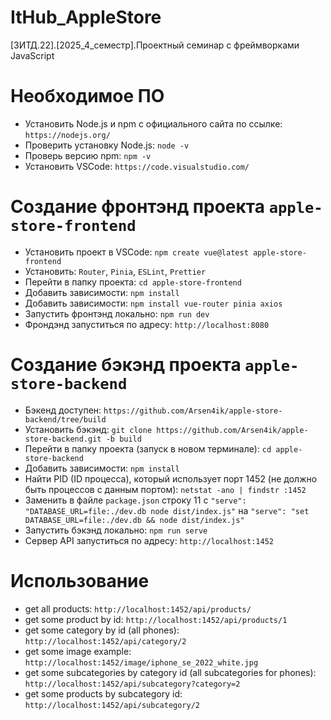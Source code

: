 # ItHub_AppleStore
[3ИТД.22].[2025_4_семестр].Проектный семинар с фреймворками JavaScript

# Необходимое ПО
- Установить Node.js и npm с официального сайта по ссылке: `https://nodejs.org/`
- Проверить установку Node.js: `node -v`
- Проверь версию npm: `npm -v`
- Установить VSCode: `https://code.visualstudio.com/`

# Создание фронтэнд проекта `apple-store-frontend`
- Установить проект в VSCode: `npm create vue@latest apple-store-frontend`
- Установить: `Router`, `Pinia`, `ESLint`, `Prettier`
- Перейти в папку проекта: `cd apple-store-frontend`
- Добавить зависимости: `npm install`
- Добавить зависимости: `npm install vue-router pinia axios`
- Запустить фронтэнд локально: `npm run dev`
- Фрондэнд запуститься по адресу: `http://localhost:8080`

# Создание бэкэнд проекта `apple-store-backend`
- Бэкенд доступен: `https://github.com/Arsen4ik/apple-store-backend/tree/build`
- Установить бэкэнд: `git clone https://github.com/Arsen4ik/apple-store-backend.git -b build`
- Перейти в папку проекта (запуск в новом терминале): `cd apple-store-backend`
- Добавить зависимости: `npm install`
- Найти PID (ID процесса), который использует порт 1452 (не должно быть процессов с данным портом): `netstat -ano | findstr :1452`
- Заменить в файле `package.json` строку 11 с `"serve": "DATABASE_URL=file:./dev.db node dist/index.js"` на `"serve": "set DATABASE_URL=file:./dev.db && node dist/index.js"`
- Запустить бэкэнд локально: `npm run serve`
- Сервер API запуститься по адресу: `http://localhost:1452`

# Использование
- get all products: `http://localhost:1452/api/products/`
- get some product by id: `http://localhost:1452/api/products/1`
- get some category by id (all phones): `http://localhost:1452/api/category/2`
- get some image example: `http://localhost:1452/image/iphone_se_2022_white.jpg`
- get some subcategories by category id (all subcategories for phones): `http://localhost:1452/api/subcategory?category=2`
- get some products by subcategory id: `http://localhost:1452/api/subcategory/2`